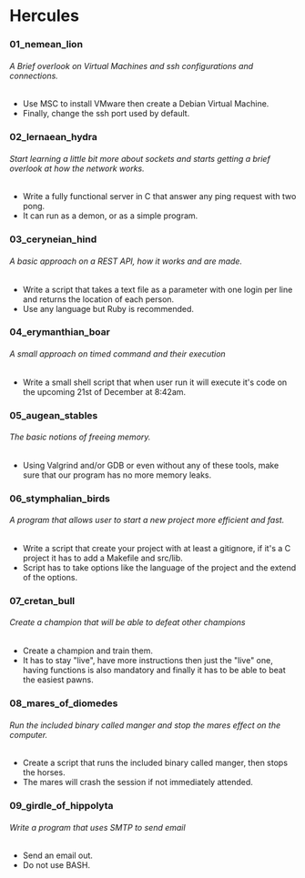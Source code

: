 # Hercules

### 01_nemean_lion
###### A Brief overlook on Virtual Machines and ssh configurations and connections.
- Use MSC to install VMware then create a Debian Virtual Machine.
- Finally, change the ssh port used by default.

### 02_lernaean_hydra
###### Start learning a little bit more about sockets and starts getting a brief overlook at how the network works.
- Write a fully functional server in C that answer any ping request with two pong.
- It can run as a demon, or as a simple program.

### 03_ceryneian_hind
###### A basic approach on a REST API, how it works and are made.
- Write a script that takes a text file as a parameter with one login per line and returns the location of each person.
- Use any language but Ruby is recommended.

### 04_erymanthian_boar
###### A small approach on timed command and their execution
- Write a small shell script that when user run it will execute it's code on the upcoming 21st of December at 8:42am.

### 05_augean_stables
###### The basic notions of freeing memory.
- Using Valgrind and/or GDB or even without any of these tools, make sure that our program has no more memory leaks.

### 06_stymphalian_birds
###### A program that allows user to start a new project more efficient and fast.
- Write a script that create your project with at least a gitignore, if it's a C project it has to add a Makefile and src/lib.
- Script has to take options like the language of the project and the extend of the options.

### 07_cretan_bull
###### Create a champion that will be able to defeat other champions
- Create a champion and train them.
- It has to stay "live", have more instructions then just the "live" one, having functions is also mandatory and finally it has to be able to beat the easiest pawns.

### 08_mares_of_diomedes
###### Run the included binary called manger and stop the mares effect on the computer.
- Create a script that runs the included binary called manger, then stops the horses.
- The mares will crash the session if not immediately attended.

### 09_girdle_of_hippolyta
###### Write a program that uses SMTP to send email
- Send an email out.
- Do not use BASH.
